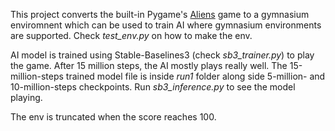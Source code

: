 This project converts the built-in Pygame's [Aliens](https://www.pygame.org/docs/ref/examples.html#pygame.examples.aliens.main) game to a gymnasium enviromnent which can be used to train AI where gymnasium environments are supported. Check *test_env.py* on how to make the env.

AI model is trained using Stable-Baselines3 (check *sb3_trainer.py*) to play the game. After 15 million steps, the AI mostly plays really well. The 15-million-steps trained model file is inside *run1* folder along side 5-million- and 10-million-steps checkpoints. Run *sb3_inference.py* to see the model playing.

The env is truncated when the score reaches 100.
